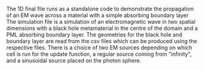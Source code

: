 The 1D final file runs as a standalone code to demonstrate the propagation of an EM wave across a material with a simple absorbing boundary layer
The simulation file is a simulation of an electromagnetic wave in two spatial dimensions with a black hole metamaterial in the centre of the domain and a PML absorbing boundary layer. The geometries for the black hole and boundary layer are read from the csv files which can be produced using the respective files.
There is a choice of two EM sources depending on which cell is run for the update function, a regular source coming from "infinity", and a sinusoidal source placed on the photon sphere.
